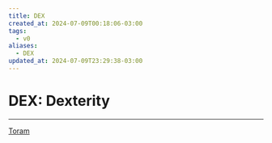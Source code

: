 ```yaml
---
title: DEX
created_at: 2024-07-09T00:18:06-03:00
tags:
  - v0
aliases:
  - DEX
updated_at: 2024-07-09T23:29:38-03:00
---
```

# DEX: Dexterity
---

[Toram](_draft/2024/07/2024-07-06-Toram.md)